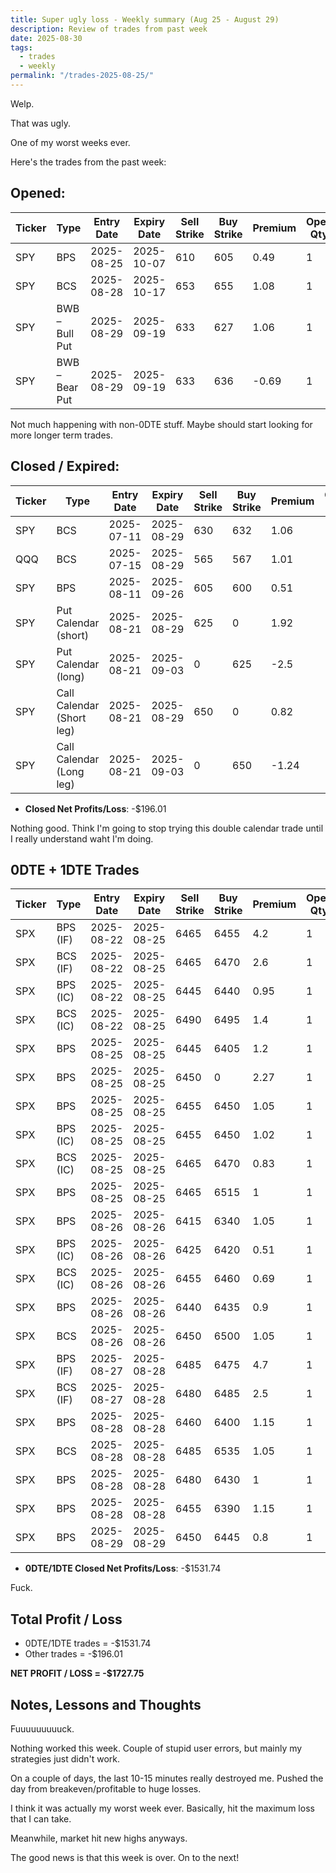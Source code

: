 ```yaml
---
title: Super ugly loss - Weekly summary (Aug 25 - August 29)
description: Review of trades from past week
date: 2025-08-30
tags:
  - trades
  - weekly
permalink: "/trades-2025-08-25/"
---
```


Welp.

That was ugly.

One of my worst weeks ever.

Here's the trades from the past week:

## Opened:

<div class="trade-table weekly full-width">

|**Ticker**|**Type**|**Entry Date**|**Expiry Date**|**Sell Strike**|**Buy Strike**|**Premium**|**Open Qty**|**Fee open**|**Net Premium**|
|---|---|---|---|---|---|---|---|---|---|
|SPY|BPS|2025-08-25|2025-10-07|610|605|0.49|1|2.11|46.89|
|SPY|BCS|2025-08-28|2025-10-17|653|655|1.08|1|2.11|105.89|
|SPY|BWB – Bull Put|2025-08-29|2025-09-19|633|627|1.06|1|1.755|104.245|
|SPY|BWB – Bear Put|2025-08-29|2025-09-19|633|636|-0.69|1|1.755|-70.755|

</div>

Not much happening with non-0DTE stuff.  Maybe should start looking for more longer term trades.


## Closed / Expired:

<div class = "trade-table weekly full-width">

|**Ticker**|**Type**|**Entry Date**|**Expiry Date**|**Sell Strike**|**Buy Strike**|**Premium**|**Open Qty**|**Fee open**|**Net Premium**|**Close Date**|**Close Cost**|**Close Qty**|**Fee close**|**Profit/Loss**|
|---|---|---|---|---|---|---|---|---|---|---|---|---|---|---|
|SPY|BCS|2025-07-11|2025-08-29|630|632|1.06|1|2.12|103.88|2025-08-29|-2|1|0|-96.12|
|QQQ|BCS|2025-07-15|2025-08-29|565|567|1.01|1|2.12|98.88|2025-08-29|-2|1|0|-101.12|
|SPY|BPS|2025-08-11|2025-09-26|605|600|0.51|1|1.41|49.59|2025-08-28|-0.2|1|0|29.59|
|SPY|Put Calendar (short)|2025-08-21|2025-08-29|625|0|1.92|1|1.54|190.46|2025-08-28|-0.05|1|1.05|184.41|
|SPY|Put Calendar (long)|2025-08-21|2025-09-03|0|625|-2.5|1|1.54|-251.54|2025-08-28|0.14|1|1.05|-238.59|
|SPY|Call Calendar (Short leg)|2025-08-21|2025-08-29|650|0|0.82|1|1.54|80.46|2025-08-28|-0.51|1|1.05|28.41|
|SPY|Call Calendar (Long leg)|2025-08-21|2025-09-03|0|650|-1.24|1|1.54|-125.54|2025-08-28|1.24|1|1.05|-2.59000000000001|

</div>

- **Closed Net Profits/Loss**: -$196.01

Nothing good.  Think I'm going to stop trying this double calendar trade until I really understand waht I'm doing.


## 0DTE + 1DTE Trades

<div class = "trade-table weekly full-width">

|**Ticker**|**Type**|**Entry Date**|**Expiry Date**|**Sell Strike**|**Buy Strike**|**Premium**|**Open Qty**|**Fee open**|**Net Premium**|**Exit Date**|**Close Cost**|**Close Qty**|**Fee close**|**Profit/Loss**|
|---|---|---|---|---|---|---|---|---|---|---|---|---|---|---|
|SPX|BPS (IF)|2025-08-22|2025-08-25|6465|6455|4.2|1|3.29|416.71|2025-08-25|-10|1|0|-583.29|
|SPX|BCS (IF)|2025-08-22|2025-08-25|6465|6470|2.6|1|3.29|256.71|2025-08-25|0|1|0|256.71|
|SPX|BPS (IC)|2025-08-22|2025-08-25|6445|6440|0.95|1|3.28|91.72|2025-08-25|-5|1|0|-408.28|
|SPX|BCS (IC)|2025-08-22|2025-08-25|6490|6495|1.4|1|3.28|136.72|2025-08-25|0|1|0|136.72|
|SPX|BPS|2025-08-25|2025-08-25|6445|6405|1.2|1|3.2|116.8|2025-08-25|-1.3|1|3.19|-16.39|
|SPX|BPS|2025-08-25|2025-08-25|6450|0|2.27|1|1.64|225.36|2025-08-25|-2.12|1|1.64|11.72|
|SPX|BPS|2025-08-25|2025-08-25|6455|6450|1.05|1|3.29|101.71|2025-08-25|-5|1|0|-398.29|
|SPX|BPS (IC)|2025-08-25|2025-08-25|6455|6450|1.02|1|3.28|98.72|2025-08-25|-5|1|0|-401.28|
|SPX|BCS (IC)|2025-08-25|2025-08-25|6465|6470|0.83|1|3.19|79.81|2025-08-25|0|1|0|79.81|
|SPX|BPS|2025-08-25|2025-08-25|6465|6515|1|1|3.2|96.8|2025-08-25|0|1|0|96.8|
|SPX|BPS|2025-08-26|2025-08-26|6415|6340|1.05|1|3.2|101.8|2025-08-26|0|1|0|101.8|
|SPX|BPS (IC)|2025-08-26|2025-08-26|6425|6420|0.51|1|3.39|47.61|2025-08-26|0|1|0|47.61|
|SPX|BCS (IC)|2025-08-26|2025-08-26|6455|6460|0.69|1|3.48|65.52|2025-08-26|-5|1|0|-434.48|
|SPX|BPS|2025-08-26|2025-08-26|6440|6435|0.9|1|3.29|86.71|2025-08-26|0|1|0|86.71|
|SPX|BCS|2025-08-26|2025-08-26|6450|6500|1.05|1|3.4|101.6|2025-08-26|-2.3|1|1.64|-130.04|
|SPX|BPS (IF)|2025-08-27|2025-08-28|6485|6475|4.7|1|3.29|466.71|2025-08-28|0|1|0|466.71|
|SPX|BCS (IF)|2025-08-27|2025-08-28|6480|6485|2.5|1|3.29|246.71|2025-08-28|-5|1|0|-253.29|
|SPX|BPS|2025-08-28|2025-08-28|6460|6400|1.15|1|3.2|111.8|2025-08-28|-2.5|1|3.4|-141.6|
|SPX|BCS|2025-08-28|2025-08-28|6485|6535|1.05|1|3.2|101.8|2025-08-28|-2.25|1|3.19|-126.39|
|SPX|BPS|2025-08-28|2025-08-28|6480|6430|1|1|3.2|96.8|2025-08-28|-2.05|1|3.4|-111.6|
|SPX|BPS|2025-08-28|2025-08-28|6455|6390|1.15|1|3.2|111.8|2025-08-28|0|1|0|111.8|
|SPX|BPS|2025-08-29|2025-08-29|6450|6445|0.8|1|3.2|76.8|2025-08-29|0|1|0|76.8|

</div>

- **0DTE/1DTE Closed Net Profits/Loss**: -$1531.74

Fuck.

## Total Profit / Loss

+ 0DTE/1DTE trades = -$1531.74
+ Other trades = -$196.01

**NET PROFIT / LOSS = -$1727.75**

## Notes, Lessons and Thoughts

Fuuuuuuuuuck.

Nothing worked this week.  Couple of stupid user errors, but mainly my strategies just didn't work.  

On a couple of days, the last 10-15 minutes really destroyed me.  Pushed the day from breakeven/profitable to huge losses.

I think it was actually my worst week ever.  Basically, hit the maximum loss that I can take.

Meanwhile, market hit new highs anyways.  

The good news is that this week is over.  On to the next!
